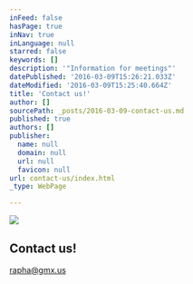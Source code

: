 ```yaml
---
inFeed: false
hasPage: true
inNav: true
inLanguage: null
starred: false
keywords: []
description: '"Information for meetings"'
datePublished: '2016-03-09T15:26:21.033Z'
dateModified: '2016-03-09T15:25:40.664Z'
title: 'Contact us!'
author: []
sourcePath: _posts/2016-03-09-contact-us.md
published: true
authors: []
publisher:
  name: null
  domain: null
  url: null
  favicon: null
url: contact-us/index.html
_type: WebPage

---
```

![](https://the-grid-user-content.s3-us-west-2.amazonaws.com/929335a2-efed-491e-bbc5-42df4160cb83.jpg)

## Contact us!

rapha@gmx.us